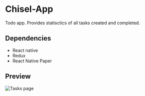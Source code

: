 # Chisel-App
Todo app. Provides statisctics of all tasks created and completed. 

## Dependencies

- React native
- Redux
- React Native Paper

## Preview

![Tasks page](../Screenshots/1.jpg)
